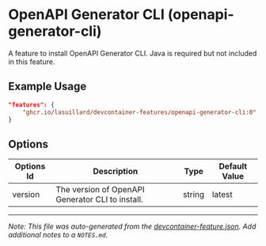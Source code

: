 
# OpenAPI Generator CLI (openapi-generator-cli)

A feature to install OpenAPI Generator CLI. Java is required but not included in this feature.

## Example Usage

```json
"features": {
    "ghcr.io/lasuillard/devcontainer-features/openapi-generator-cli:0": {}
}
```

## Options

| Options Id | Description | Type | Default Value |
|-----|-----|-----|-----|
| version | The version of OpenAPI Generator CLI to install. | string | latest |



---

_Note: This file was auto-generated from the [devcontainer-feature.json](https://github.com/lasuillard/devcontainer-features/blob/main/src/openapi-generator-cli/devcontainer-feature.json).  Add additional notes to a `NOTES.md`._
